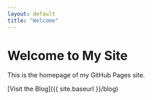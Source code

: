 ```yaml
---
layout: default
title: "Welcome"
---
```


# Welcome to My Site

This is the homepage of my GitHub Pages site.

[Visit the Blog]({{ site.baseurl }}/blog)
